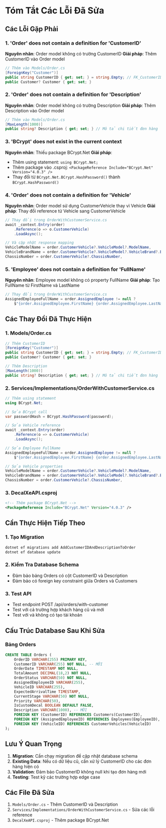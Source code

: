 # Tóm Tắt Các Lỗi Đã Sửa

## Các Lỗi Gặp Phải

### 1. **'Order' does not contain a definition for 'CustomerID'**
**Nguyên nhân**: Order model không có trường CustomerID
**Giải pháp**: Thêm CustomerID vào Order model
```csharp
// Thêm vào Models/Order.cs
[ForeignKey("Customer")]
public string CustomerID { get; set; } = string.Empty; // FK_CustomerID
public Customer? Customer { get; set; }
```

### 2. **'Order' does not contain a definition for 'Description'**
**Nguyên nhân**: Order model không có trường Description
**Giải pháp**: Thêm Description vào Order model
```csharp
// Thêm vào Models/Order.cs
[MaxLength(1000)]
public string? Description { get; set; } // Mô tả chi tiết đơn hàng
```

### 3. **'BCrypt' does not exist in the current context**
**Nguyên nhân**: Thiếu package BCrypt.Net
**Giải pháp**: 
- Thêm using statement: `using BCrypt.Net;`
- Thêm package vào .csproj: `<PackageReference Include="BCrypt.Net" Version="4.0.3" />`
- Thay đổi từ `BCrypt.Net.BCrypt.HashPassword()` thành `BCrypt.HashPassword()`

### 4. **'Order' does not contain a definition for 'Vehicle'**
**Nguyên nhân**: Order model sử dụng CustomerVehicle thay vì Vehicle
**Giải pháp**: Thay đổi reference từ Vehicle sang CustomerVehicle
```csharp
// Thay đổi trong OrderWithCustomerService.cs
await _context.Entry(order)
    .Reference(o => o.CustomerVehicle)
    .LoadAsync();

// Và cập nhật response mapping
VehicleModelName = order.CustomerVehicle?.VehicleModel?.ModelName,
VehicleBrandName = order.CustomerVehicle?.VehicleModel?.VehicleBrand?.BrandName,
ChassisNumber = order.CustomerVehicle?.ChassisNumber,
```

### 5. **'Employee' does not contain a definition for 'FullName'**
**Nguyên nhân**: Employee model không có property FullName
**Giải pháp**: Tạo FullName từ FirstName và LastName
```csharp
// Thay đổi trong OrderWithCustomerService.cs
AssignedEmployeeFullName = order.AssignedEmployee != null ? 
    $"{order.AssignedEmployee.FirstName} {order.AssignedEmployee.LastName}" : null,
```

## Các Thay Đổi Đã Thực Hiện

### 1. **Models/Order.cs**
```csharp
// Thêm CustomerID
[ForeignKey("Customer")]
public string CustomerID { get; set; } = string.Empty; // FK_CustomerID
public Customer? Customer { get; set; }

// Thêm Description
[MaxLength(1000)]
public string? Description { get; set; } // Mô tả chi tiết đơn hàng
```

### 2. **Services/Implementations/OrderWithCustomerService.cs**
```csharp
// Thêm using statement
using BCrypt.Net;

// Sửa BCrypt call
var passwordHash = BCrypt.HashPassword(password);

// Sửa Vehicle reference
await _context.Entry(order)
    .Reference(o => o.CustomerVehicle)
    .LoadAsync();

// Sửa Employee FullName
AssignedEmployeeFullName = order.AssignedEmployee != null ? 
    $"{order.AssignedEmployee.FirstName} {order.AssignedEmployee.LastName}" : null,

// Sửa Vehicle properties
VehicleModelName = order.CustomerVehicle?.VehicleModel?.ModelName,
VehicleBrandName = order.CustomerVehicle?.VehicleModel?.VehicleBrand?.BrandName,
ChassisNumber = order.CustomerVehicle?.ChassisNumber,
```

### 3. **DecalXeAPI.csproj**
```xml
<!-- Thêm package BCrypt.Net -->
<PackageReference Include="BCrypt.Net" Version="4.0.3" />
```

## Cần Thực Hiện Tiếp Theo

### 1. **Tạo Migration**
```bash
dotnet ef migrations add AddCustomerIDAndDescriptionToOrder
dotnet ef database update
```

### 2. **Kiểm Tra Database Schema**
- Đảm bảo bảng Orders có cột CustomerID và Description
- Đảm bảo có foreign key constraint giữa Orders và Customers

### 3. **Test API**
- Test endpoint POST /api/orders/with-customer
- Test với cả trường hợp khách hàng cũ và mới
- Test với và không có tạo tài khoản

## Cấu Trúc Database Sau Khi Sửa

### Bảng Orders
```sql
CREATE TABLE Orders (
    OrderID VARCHAR(255) PRIMARY KEY,
    CustomerID VARCHAR(255) NOT NULL, -- MỚI
    OrderDate TIMESTAMP NOT NULL,
    TotalAmount DECIMAL(18,2) NOT NULL,
    OrderStatus VARCHAR(50) NOT NULL,
    AssignedEmployeeID VARCHAR(255),
    VehicleID VARCHAR(255),
    ExpectedArrivalTime TIMESTAMP,
    CurrentStage VARCHAR(50) NOT NULL,
    Priority VARCHAR(50),
    IsCustomDecal BOOLEAN DEFAULT FALSE,
    Description VARCHAR(1000), -- MỚI
    FOREIGN KEY (CustomerID) REFERENCES Customers(CustomerID),
    FOREIGN KEY (AssignedEmployeeID) REFERENCES Employees(EmployeeID),
    FOREIGN KEY (VehicleID) REFERENCES CustomerVehicles(VehicleID)
);
```

## Lưu Ý Quan Trọng

1. **Migration**: Cần chạy migration để cập nhật database schema
2. **Existing Data**: Nếu có dữ liệu cũ, cần xử lý CustomerID cho các đơn hàng hiện có
3. **Validation**: Đảm bảo CustomerID không null khi tạo đơn hàng mới
4. **Testing**: Test kỹ các trường hợp edge case

## Các File Đã Sửa

1. `Models/Order.cs` - Thêm CustomerID và Description
2. `Services/Implementations/OrderWithCustomerService.cs` - Sửa các lỗi reference
3. `DecalXeAPI.csproj` - Thêm package BCrypt.Net